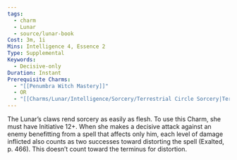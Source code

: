 ```yaml
---
tags:
  - charm
  - Lunar
  - source/lunar-book
Cost: 3m, 1i
Mins: Intelligence 4, Essence 2
Type: Supplemental
Keywords:
  - Decisive-only
Duration: Instant
Prerequisite Charms:
  - "[[Penumbra Witch Mastery]]"
  - OR
  - "[[Charms/Lunar/Intelligence/Sorcery/Terrestrial Circle Sorcery|Terrestrial Circle Sorcery]]"
---
```

The Lunar’s claws rend sorcery as easily as flesh. To use this Charm, she must have Initiative 12+. When she makes a decisive attack against an enemy benefitting from a spell that affects only him, each level of damage inflicted also counts as two successes toward distorting the spell (Exalted, p. 466). This doesn’t count toward the terminus for distortion.